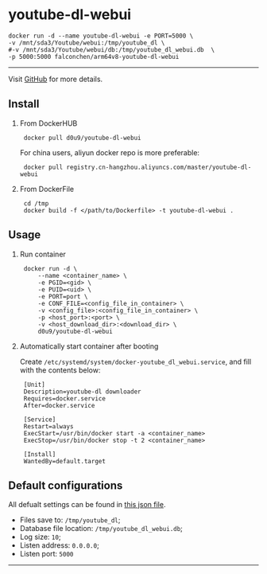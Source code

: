 # youtube-dl-webui

```
docker run -d --name youtube-dl-webui -e PORT=5000 \
-v /mnt/sda3/Youtube/webui:/tmp/youtube_dl \
#-v /mnt/sda3/Youtube/webui/db:/tmp/youtube_dl_webui.db  \
-p 5000:5000 falconchen/arm64v8-youtube-dl-webui
```

---

Visit [GitHub](https://github.com/d0u9/youtube-dl-webui) for more details.


## Install

1. From DockerHUB

        docker pull d0u9/youtube-dl-webui

    For china users, aliyun docker repo is more preferable:

        docker pull registry.cn-hangzhou.aliyuncs.com/master/youtube-dl-webui


2. From DockerFile

        cd /tmp
        docker build -f </path/to/Dockerfile> -t youtube-dl-webui .

## Usage

1. Run container

        docker run -d \
            --name <container_name> \
            -e PGID=<gid> \
            -e PUID=<uid> \
            -e PORT=port \
            -e CONF_FILE=<config_file_in_container> \
            -v <config_file>:<config_file_in_container> \
            -p <host_port>:<port> \
            -v <host_download_dir>:<download_dir> \
            d0u9/youtube-dl-webui


2. Automatically start container after booting

    Create `/etc/systemd/system/docker-youtube_dl_webui.service`, and fill
    with the contents below:

        [Unit]
        Description=youtube-dl downloader
        Requires=docker.service
        After=docker.service

        [Service]
        Restart=always
        ExecStart=/usr/bin/docker start -a <container_name>
        ExecStop=/usr/bin/docker stop -t 2 <container_name>

        [Install]
        WantedBy=default.target

## Default configurations

All defualt settings can be found in [this json file](https://github.com/d0u9/docker/blob/master/dockerfiles/youtube-dl-webui/default_config.json).

- Files save to: `/tmp/youtube_dl`;
- Database file location: `/tmp/youtube_dl_webui.db`;
- Log size: `10`;
- Listen address: `0.0.0.0`;
- Listen port: `5000`

---



